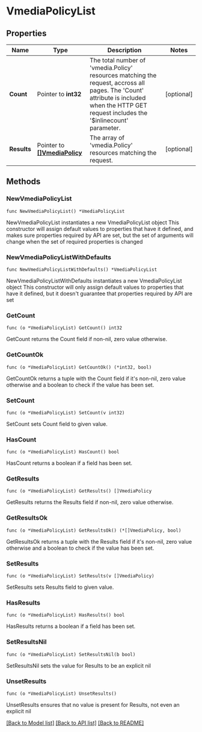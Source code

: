 # VmediaPolicyList

## Properties

Name | Type | Description | Notes
------------ | ------------- | ------------- | -------------
**Count** | Pointer to **int32** | The total number of &#39;vmedia.Policy&#39; resources matching the request, accross all pages. The &#39;Count&#39; attribute is included when the HTTP GET request includes the &#39;$inlinecount&#39; parameter. | [optional] 
**Results** | Pointer to [**[]VmediaPolicy**](VmediaPolicy.md) | The array of &#39;vmedia.Policy&#39; resources matching the request. | [optional] 

## Methods

### NewVmediaPolicyList

`func NewVmediaPolicyList() *VmediaPolicyList`

NewVmediaPolicyList instantiates a new VmediaPolicyList object
This constructor will assign default values to properties that have it defined,
and makes sure properties required by API are set, but the set of arguments
will change when the set of required properties is changed

### NewVmediaPolicyListWithDefaults

`func NewVmediaPolicyListWithDefaults() *VmediaPolicyList`

NewVmediaPolicyListWithDefaults instantiates a new VmediaPolicyList object
This constructor will only assign default values to properties that have it defined,
but it doesn't guarantee that properties required by API are set

### GetCount

`func (o *VmediaPolicyList) GetCount() int32`

GetCount returns the Count field if non-nil, zero value otherwise.

### GetCountOk

`func (o *VmediaPolicyList) GetCountOk() (*int32, bool)`

GetCountOk returns a tuple with the Count field if it's non-nil, zero value otherwise
and a boolean to check if the value has been set.

### SetCount

`func (o *VmediaPolicyList) SetCount(v int32)`

SetCount sets Count field to given value.

### HasCount

`func (o *VmediaPolicyList) HasCount() bool`

HasCount returns a boolean if a field has been set.

### GetResults

`func (o *VmediaPolicyList) GetResults() []VmediaPolicy`

GetResults returns the Results field if non-nil, zero value otherwise.

### GetResultsOk

`func (o *VmediaPolicyList) GetResultsOk() (*[]VmediaPolicy, bool)`

GetResultsOk returns a tuple with the Results field if it's non-nil, zero value otherwise
and a boolean to check if the value has been set.

### SetResults

`func (o *VmediaPolicyList) SetResults(v []VmediaPolicy)`

SetResults sets Results field to given value.

### HasResults

`func (o *VmediaPolicyList) HasResults() bool`

HasResults returns a boolean if a field has been set.

### SetResultsNil

`func (o *VmediaPolicyList) SetResultsNil(b bool)`

 SetResultsNil sets the value for Results to be an explicit nil

### UnsetResults
`func (o *VmediaPolicyList) UnsetResults()`

UnsetResults ensures that no value is present for Results, not even an explicit nil

[[Back to Model list]](../README.md#documentation-for-models) [[Back to API list]](../README.md#documentation-for-api-endpoints) [[Back to README]](../README.md)


